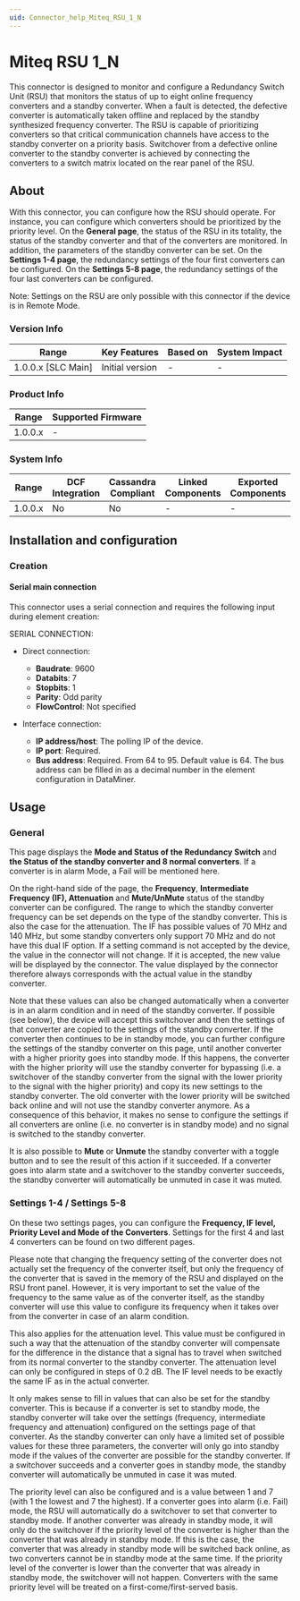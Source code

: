 ```yaml
---
uid: Connector_help_Miteq_RSU_1_N
---
```


# Miteq RSU 1_N

This connector is designed to monitor and configure a Redundancy Switch Unit (RSU) that monitors the status of up to eight online frequency converters and a standby converter. When a fault is detected, the defective converter is automatically taken offline and replaced by the standby synthesized frequency converter. The RSU is capable of prioritizing converters so that critical communication channels have access to the standby converter on a priority basis. Switchover from a defective online converter to the standby converter is achieved by connecting the converters to a switch matrix located on the rear panel of the RSU.

## About

With this connector, you can configure how the RSU should operate. For instance, you can configure which converters should be prioritized by the priority level. On the **General page**, the status of the RSU in its totality, the status of the standby converter and that of the converters are monitored. In addition, the parameters of the standby converter can be set. On the **Settings 1-4 page**, the redundancy settings of the four first converters can be configured. On the **Settings 5-8 page**, the redundancy settings of the four last converters can be configured.

Note: Settings on the RSU are only possible with this connector if the device is in Remote Mode.

### Version Info

| Range                | Key Features     | Based on     | System Impact     |
|----------------------|------------------|--------------|-------------------|
| 1.0.0.x [SLC Main]   | Initial version  | -            | -                 |

### Product Info

| Range     | Supported Firmware     |
|-----------|------------------------|
| 1.0.0.x   | -                      |

### System Info

| Range     | DCF Integration     | Cassandra Compliant     | Linked Components     | Exported Components     |
|-----------|---------------------|-------------------------|-----------------------|-------------------------|
| 1.0.0.x   | No                  | No                      | -                     | -                       |

## Installation and configuration

### Creation

#### Serial main connection

This connector uses a serial connection and requires the following input during element creation:

SERIAL CONNECTION:

- Direct connection:

  - **Baudrate**: 9600
  - **Databits**: 7
  - **Stopbits**: 1
  - **Parity**: Odd parity
  - **FlowControl**: Not specified

- Interface connection:

  - **IP address/host**: The polling IP of the device.
  - **IP port**: Required.
  - **Bus address**: Required. From 64 to 95. Default value is 64. The bus address can be filled in as a decimal number in the element configuration in DataMiner.

## Usage

### General

This page displays the **Mode and Status of the Redundancy Switch** and **the Status of the standby converter and 8 normal converters**. If a converter is in alarm Mode, a Fail will be mentioned here.

On the right-hand side of the page, the **Frequency**, **Intermediate Frequency (IF), Attenuation** and **Mute/UnMute** status of the standby converter can be configured. The range to which the standby converter frequency can be set depends on the type of the standby converter. This is also the case for the attenuation. The IF has possible values of 70 MHz and 140 MHz, but some standby converters only support 70 MHz and do not have this dual IF option. If a setting command is not accepted by the device, the value in the connector will not change. If it is accepted, the new value will be displayed by the connector. The value displayed by the connector therefore always corresponds with the actual value in the standby converter.

Note that these values can also be changed automatically when a converter is in an alarm condition and in need of the standby converter. If possible (see below), the device will accept this switchover and then the settings of that converter are copied to the settings of the standby converter. If the converter then continues to be in standby mode, you can further configure the settings of the standby converter on this page, until another converter with a higher priority goes into standby mode. If this happens, the converter with the higher priority will use the standby converter for bypassing (i.e. a switchover of the standby converter from the signal with the lower priority to the signal with the higher priority) and copy its new settings to the standby converter. The old converter with the lower priority will be switched back online and will not use the standby converter anymore. As a consequence of this behavior, it makes no sense to configure the settings if all converters are online (i.e. no converter is in standby mode) and no signal is switched to the standby converter.

It is also possible to **Mute** or **Unmute** the standby converter with a toggle button and to see the result of this action if it succeeded. If a converter goes into alarm state and a switchover to the standby converter succeeds, the standby converter will automatically be unmuted in case it was muted.

### Settings 1-4 / Settings 5-8

On these two settings pages, you can configure the **Frequency, IF level, Priority Level and Mode of the Converters**. Settings for the first 4 and last 4 converters can be found on two different pages.

Please note that changing the frequency setting of the converter does not actually set the frequency of the converter itself, but only the frequency of the converter that is saved in the memory of the RSU and displayed on the RSU front panel. However, it is very important to set the value of the frequency to the same value as of the converter itself, as the standby converter will use this value to configure its frequency when it takes over from the converter in case of an alarm condition.

This also applies for the attenuation level. This value must be configured in such a way that the attenuation of the standby converter will compensate for the difference in the distance that a signal has to travel when switched from its normal converter to the standby converter. The attenuation level can only be configured in steps of 0.2 dB. The IF level needs to be exactly the same IF as in the actual converter.

It only makes sense to fill in values that can also be set for the standby converter. This is because if a converter is set to standby mode, the standby converter will take over the settings (frequency, intermediate frequency and attenuation) configured on the settings page of that converter. As the standby converter can only have a limited set of possible values for these three parameters, the converter will only go into standby mode if the values of the converter are possible for the standby converter. If a switchover succeeds and a converter goes in standby mode, the standby converter will automatically be unmuted in case it was muted.

The priority level can also be configured and is a value between 1 and 7 (with 1 the lowest and 7 the highest). If a converter goes into alarm (i.e. Fail) mode, the RSU will automatically do a switchover to set that converter to standby mode. If another converter was already in standby mode, it will only do the switchover if the priority level of the converter is higher than the converter that was already in standby mode. If this is the case, the converter that was already in standby mode will be switched back online, as two converters cannot be in standby mode at the same time. If the priority level of the converter is lower than the converter that was already in standby mode, the switchover will not happen. Converters with the same priority level will be treated on a first-come/first-served basis.
